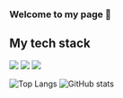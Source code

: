 ### Welcome to my page 👋
## My tech stack
<img src="https://img.shields.io/badge/python-3776AB?style=for-the-badge&logo=python&logoColor=white"> <img src="https://img.shields.io/badge/linux-FCC624?style=for-the-badge&logo=linux&logoColor=black"> <img src="https://img.shields.io/badge/github-181717?style=for-the-badge&logo=github&logoColor=white">

![Top Langs](https://github-readme-stats.vercel.app/api/top-langs/?username=es7705)
![GitHub stats](https://github-readme-stats.vercel.app/api?username=es7705)

